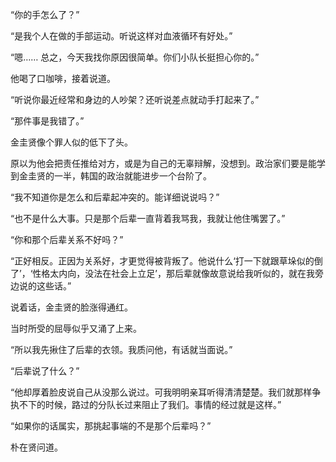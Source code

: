 “你的手怎么了？”

“是我个人在做的手部运动。听说这样对血液循环有好处。”

“嗯…… 总之，今天我找你原因很简单。你们小队长挺担心你的。”

他喝了口咖啡，接着说道。

“听说你最近经常和身边的人吵架？还听说差点就动手打起来了。”

“那件事是我错了。”

金圭贤像个罪人似的低下了头。

原以为他会把责任推给对方，或是为自己的无辜辩解，没想到。政治家们要是能学到金圭贤的一半，韩国的政治就能进步一个台阶了。

“我不知道你是怎么和后辈起冲突的。能详细说说吗？”

“也不是什么大事。只是那个后辈一直背着我骂我，我就让他住嘴罢了。”

“你和那个后辈关系不好吗？”

“正好相反。正因为关系好，才更觉得被背叛了。他说什么‘打一下就跟草垛似的倒了’，‘性格太内向，没法在社会上立足’，那后辈就像故意说给我听似的，就在我旁边说的这些话。”

说着话，金圭贤的脸涨得通红。

当时所受的屈辱似乎又涌了上来。

“所以我先揪住了后辈的衣领。我质问他，有话就当面说。”

“后辈说了什么？”

“他却厚着脸皮说自己从没那么说过。可我明明亲耳听得清清楚楚。我们就那样争执不下的时候，路过的分队长过来阻止了我们。事情的经过就是这样。”

“如果你的话属实，那挑起事端的不是那个后辈吗？”

朴在贤问道。